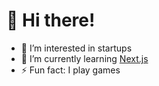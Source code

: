 # 👋 Hi there!
- 👀 I’m interested in startups
- 🌱 I’m currently learning [Next.js](https://nextjs.org/learn)
- ⚡ Fun fact: I play games
